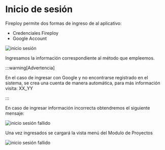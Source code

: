 # Inicio de sesión

Fireploy permite dos formas de ingreso de al aplicativo:

- Credenciales Fireploy
- Google Account

![inicio sesión](/img/login/login_1.png)

Ingresamos la información correspondiente al método que empleemos.


:::warning[Advertencia]

En el caso de ingresar con Google y no encontrarse registrado en el sistema, se crea una cuenta de manera automática, para más información visita: XX_YY

:::

En caso de ingresar información incorrecta obtendremos el siguiente mensaje:

![inicio sesión fallido](/img/login/login_2.png)

Una vez ingresados se cargará la vista menú del Modulo de Proyectos

![inicio sesión fallido](/img/login/login_4.png)
